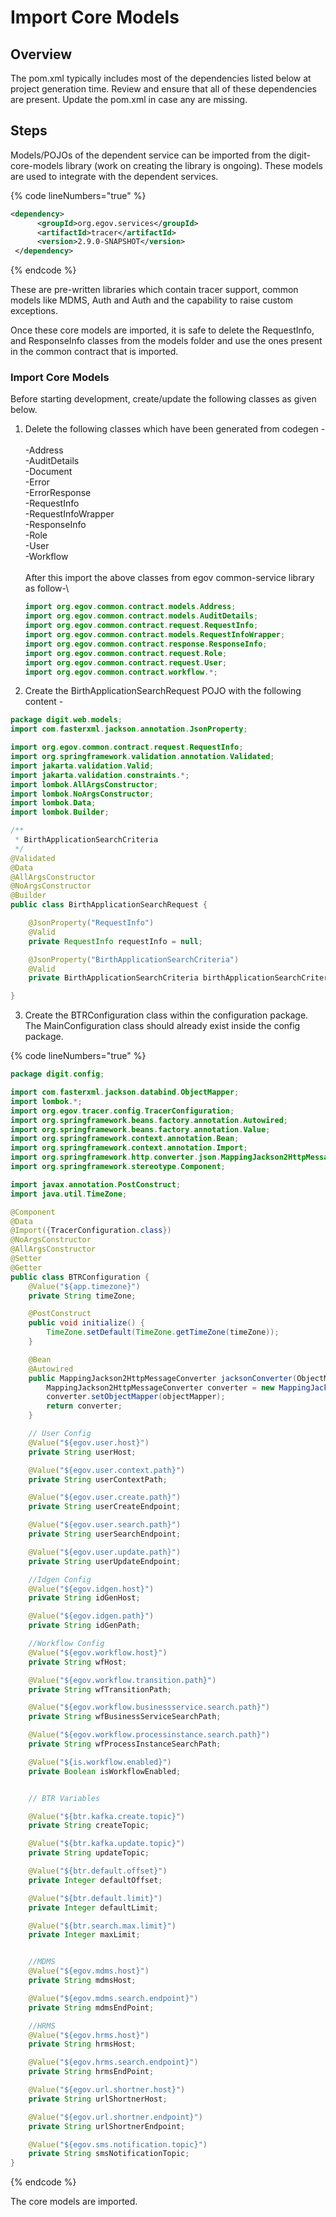 # Import Core Models

## **Overview**

The pom.xml typically includes most of the dependencies listed below at project generation time. Review and ensure that all of these dependencies are present. Update the pom.xml in case any are missing.

## **Steps**

Models/POJOs of the dependent service can be imported from the digit-core-models library (work on creating the library is ongoing). These models are used to integrate with the dependent services.

{% code lineNumbers="true" %}
```xml
<dependency>
      <groupId>org.egov.services</groupId>
      <artifactId>tracer</artifactId>
      <version>2.9.0-SNAPSHOT</version>
 </dependency>
```
{% endcode %}

These are pre-written libraries which contain tracer support, common models like MDMS, Auth and Auth and the capability to raise custom exceptions.

Once these core models are imported, it is safe to delete the RequestInfo, and ResponseInfo classes from the models folder and use the ones present in the common contract that is imported.

### **Import Core Models**

Before starting development, create/update the following classes as given below.

1.  Delete the following classes which have been generated from codegen  -\
    \
    &#x20;\-Address\
    \-AuditDetails\
    \-Document\
    \-Error\
    \-ErrorResponse\
    \-RequestInfo\
    \-RequestInfoWrapper\
    \-ResponseInfo\
    \-Role\
    \-User\
    \-Workflow\
    \
    After this import the above classes from egov common-service library as follow-\


    ```java
    import org.egov.common.contract.models.Address;
    import org.egov.common.contract.models.AuditDetails;
    import org.egov.common.contract.request.RequestInfo;
    import org.egov.common.contract.models.RequestInfoWrapper;
    import org.egov.common.contract.response.ResponseInfo;
    import org.egov.common.contract.request.Role;
    import org.egov.common.contract.request.User;
    import org.egov.common.contract.workflow.*;
    ```


2. Create the BirthApplicationSearchRequest POJO with the following content -

```java
package digit.web.models;
import com.fasterxml.jackson.annotation.JsonProperty;

import org.egov.common.contract.request.RequestInfo;
import org.springframework.validation.annotation.Validated;
import jakarta.validation.Valid;
import jakarta.validation.constraints.*;
import lombok.AllArgsConstructor;
import lombok.NoArgsConstructor;
import lombok.Data;
import lombok.Builder;

/**
 * BirthApplicationSearchCriteria
 */
@Validated
@Data
@AllArgsConstructor
@NoArgsConstructor
@Builder
public class BirthApplicationSearchRequest {

    @JsonProperty("RequestInfo")
    @Valid
    private RequestInfo requestInfo = null;

    @JsonProperty("BirthApplicationSearchCriteria")
    @Valid
    private BirthApplicationSearchCriteria birthApplicationSearchCriteria = null;

}

```



3. Create the BTRConfiguration class within the configuration package. The MainConfiguration class should already exist inside the config package.

{% code lineNumbers="true" %}
```java
package digit.config;

import com.fasterxml.jackson.databind.ObjectMapper;
import lombok.*;
import org.egov.tracer.config.TracerConfiguration;
import org.springframework.beans.factory.annotation.Autowired;
import org.springframework.beans.factory.annotation.Value;
import org.springframework.context.annotation.Bean;
import org.springframework.context.annotation.Import;
import org.springframework.http.converter.json.MappingJackson2HttpMessageConverter;
import org.springframework.stereotype.Component;

import javax.annotation.PostConstruct;
import java.util.TimeZone;

@Component
@Data
@Import({TracerConfiguration.class})
@NoArgsConstructor
@AllArgsConstructor
@Setter
@Getter
public class BTRConfiguration {
    @Value("${app.timezone}")
    private String timeZone;

    @PostConstruct
    public void initialize() {
        TimeZone.setDefault(TimeZone.getTimeZone(timeZone));
    }

    @Bean
    @Autowired
    public MappingJackson2HttpMessageConverter jacksonConverter(ObjectMapper objectMapper) {
        MappingJackson2HttpMessageConverter converter = new MappingJackson2HttpMessageConverter();
        converter.setObjectMapper(objectMapper);
        return converter;
    }

    // User Config
    @Value("${egov.user.host}")
    private String userHost;

    @Value("${egov.user.context.path}")
    private String userContextPath;

    @Value("${egov.user.create.path}")
    private String userCreateEndpoint;

    @Value("${egov.user.search.path}")
    private String userSearchEndpoint;

    @Value("${egov.user.update.path}")
    private String userUpdateEndpoint;

    //Idgen Config
    @Value("${egov.idgen.host}")
    private String idGenHost;

    @Value("${egov.idgen.path}")
    private String idGenPath;

    //Workflow Config
    @Value("${egov.workflow.host}")
    private String wfHost;

    @Value("${egov.workflow.transition.path}")
    private String wfTransitionPath;

    @Value("${egov.workflow.businessservice.search.path}")
    private String wfBusinessServiceSearchPath;

    @Value("${egov.workflow.processinstance.search.path}")
    private String wfProcessInstanceSearchPath;

    @Value("${is.workflow.enabled}")
    private Boolean isWorkflowEnabled;


    // BTR Variables

    @Value("${btr.kafka.create.topic}")
    private String createTopic;

    @Value("${btr.kafka.update.topic}")
    private String updateTopic;

    @Value("${btr.default.offset}")
    private Integer defaultOffset;

    @Value("${btr.default.limit}")
    private Integer defaultLimit;

    @Value("${btr.search.max.limit}")
    private Integer maxLimit;


    //MDMS
    @Value("${egov.mdms.host}")
    private String mdmsHost;

    @Value("${egov.mdms.search.endpoint}")
    private String mdmsEndPoint;

    //HRMS
    @Value("${egov.hrms.host}")
    private String hrmsHost;

    @Value("${egov.hrms.search.endpoint}")
    private String hrmsEndPoint;

    @Value("${egov.url.shortner.host}")
    private String urlShortnerHost;

    @Value("${egov.url.shortner.endpoint}")
    private String urlShortnerEndpoint;

    @Value("${egov.sms.notification.topic}")
    private String smsNotificationTopic;
}

```
{% endcode %}

The core models are imported.
